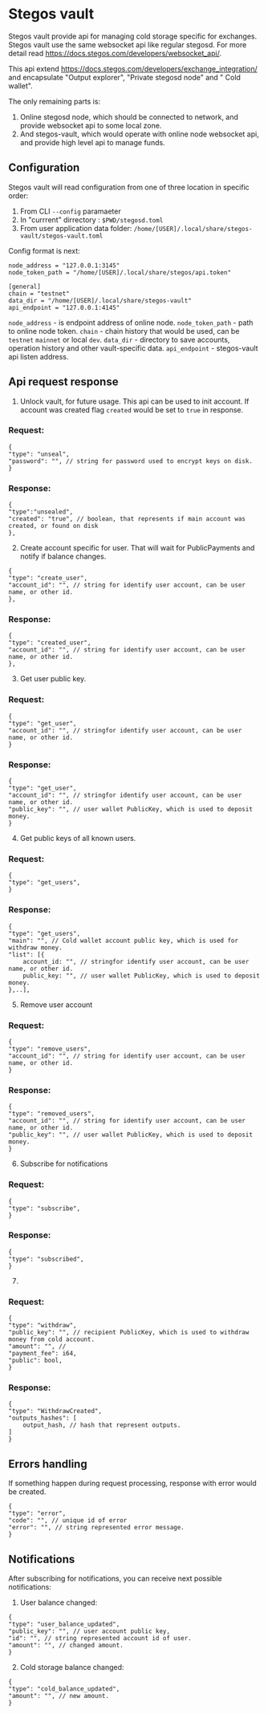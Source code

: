 # Stegos vault

Stegos vault provide api for managing cold storage specific for exchanges.
Stegos vault use the same websocket api like regular stegosd. For more detail read https://docs.stegos.com/developers/websocket_api/.

This api extend https://docs.stegos.com/developers/exchange_integration/  and encapsulate "Output explorer", "Private stegosd node" and " Cold wallet".

The only remaining parts is:
1) Online stegosd node, which should be connected to network, and provide websocket api to some local zone.
2) And stegos-vault, which would operate with online node websocket api, and provide high level api to manage funds.

## Configuration 

Stegos vault will read configuration from one of three location in specific order:
1. From CLI `--config` paramaeter
2. In "currrent" dirrectory : `$PWD/stegosd.toml`
3. From user application data folder: `/home/[USER]/.local/share/stegos-vault/stegos-vault.toml`

Config format is next:

```
node_address = "127.0.0.1:3145"
node_token_path = "/home/[USER]/.local/share/stegos/api.token"

[general]
chain = "testnet"
data_dir = "/home/[USER]/.local/share/stegos-vault"
api_endpoint = "127.0.0.1:4145"
```

`node_address` - is endpoint address of online node.
`node_token_path` - path to online node token.
`chain` - chain history that would be used, can be `testnet` `mainnet` or local `dev`.
`data_dir` - directory to save accounts, operation history and other vault-specific data.
`api_endpoint` - stegos-vault api listen address.

## Api request response

1. Unlock vault, for future usage. This api can be used to init account. If account was created flag `created` would be set to `true` in response.

### Request:
```
{
"type": "unseal",
"password": "", // string for password used to encrypt keys on disk.
}
```


### Response:

```
{
"type":"unsealed",
"created": "true", // boolean, that represents if main account was created, or found on disk
},
```

2. Create account specific for user. That will wait for PublicPayments and notify if balance changes.

```
{
"type": "create_user",
"account_id": "", // string for identify user account, can be user name, or other id.
},
```

### Response:
```
{
"type": "created_user",
"account_id": "", // string for identify user account, can be user name, or other id.
},
```

3. Get user public key.

### Request:
```
{
"type": "get_user",
"account_id": "", // stringfor identify user account, can be user name, or other id.
}
```

### Response:

```
{
"type": "get_user",
"account_id": "", // stringfor identify user account, can be user name, or other id.
"public_key": "", // user wallet PublicKey, which is used to deposit money.
}
```

4. Get public keys of all known users.

### Request:
```
{
"type": "get_users",
}

```

### Response:

```
{
"type": "get_users",
"main": "", // Cold wallet account public key, which is used for withdraw money.
"list": [{
    account_id: "", // stringfor identify user account, can be user name, or other id.
    public_key: "", // user wallet PublicKey, which is used to deposit money.
},..],
```

5. Remove user account

### Request:
```
{
"type": "remove_users",
"account_id": "", // string for identify user account, can be user name, or other id.
}

```

### Response:
```
{
"type": "removed_users",
"account_id": "", // string for identify user account, can be user name, or other id.
"public_key": "", // user wallet PublicKey, which is used to deposit money.
}
```

6. Subscribe for notifications

### Request:
```
{
"type": "subscribe",
}
```

### Response:

```
{
"type": "subscribed",
}
```
7. 

### Request:
```
{
"type": "withdraw",
"public_key": "", // recipient PublicKey, which is used to withdraw money from cold account.
"amount": "", // 
"payment_fee": i64,
"public": bool,
}

```

### Response:

```
{
"type": "WithdrawCreated",
"outputs_hashes": [
    output_hash, // hash that represent outputs.
]
}
```

## Errors handling

If something happen during request processing, response with error would be created.

```
{
"type": "error",
"code": "", // unique id of error
"error": "", // string represented error message.
}
```

## Notifications

After subscribing for notifications, you can receive next possible notifications:
1. User balance changed:
```
{
"type": "user_balance_updated",
"public_key": "", // user account public key,
"id": "", // string represented account id of user.
"amount": "", // changed amount.
}
```

2. Cold storage balance changed:
```
{
"type": "cold_balance_updated",
"amount": "", // new amount.
}
```